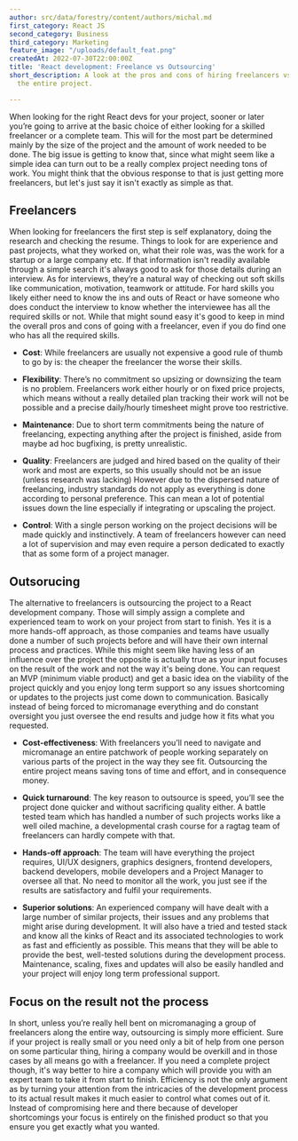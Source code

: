 ```yaml
---
author: src/data/forestry/content/authors/michal.md
first_category: React JS
second_category: Business
third_category: Marketing
feature_image: "/uploads/default_feat.png"
createdAt: 2022-07-30T22:00:00Z
title: 'React development: Freelance vs Outsourcing'
short_description: A look at the pros and cons of hiring freelancers vs outsourcing
  the entire project.

---
```

When looking for the right React devs for your project, sooner or later you’re going to arrive at the basic choice of either looking for a skilled freelancer or a complete team. This will for the most part be determined mainly by the size of the project and the amount of work needed to be done. The big issue is getting to know that, since what might seem like a simple idea can turn out to be a really complex project needing tons of work. You might think that the obvious response to that is just getting more freelancers, but let's just say it isn't exactly as simple as that.  
  
## Freelancers
When looking for freelancers the first step is self explanatory, doing the research and checking the resume. Things to look for are experience and past projects, what they worked on, what their role was, was the work for a startup or a large company etc. If that information isn't readily available through a simple search it's always good to ask for those details during an interview. As for interviews, they’re a natural way of checking out soft skills like communication, motivation, teamwork or attitude. For hard skills you likely either need to know the ins and outs of React or have someone who does conduct the interview to know whether the interviewee has all the required skills or not. While that might sound easy it's good to keep in mind the overall pros and cons of going with a freelancer, even if you do find one who has all the required skills.  
  
* **Cost**: While freelancers are usually not expensive a good rule of thumb to go by is: the cheaper the freelancer the worse their skills.   
  
* **Flexibility**: There’s no commitment so upsizing or downsizing the team is no problem. Freelancers work either hourly or on fixed price projects, which means without a really detailed plan tracking their work will not be possible and a precise daily/hourly timesheet might prove too restrictive.  
  
* **Maintenance**: Due to short term commitments being the nature of freelancing, expecting anything after the project is finished, aside from maybe ad hoc bugfixing, is pretty unrealistic.  
  
* **Quality**: Freelancers are judged and hired based on the quality of their work and most are experts, so this usually should not be an issue (unless research was lacking) However due to the dispersed nature of freelancing, industry standards do not apply as everything is done according to personal preference. This can mean a lot of potential issues down the line especially if integrating or upscaling the project.  
  
* **Control**: With a single person working on the project decisions will be made quickly and instinctively. A team of freelancers however can need a lot of supervision and may even require a person dedicated to exactly that as some form of a project manager.  
  
## Outsorucing  
The alternative to freelancers is outsourcing the project to a React development company. Those will simply assign a complete and experienced team to work on your project from start to finish. Yes it is a more hands-off approach, as those companies and teams have usually done a number of such projects before and will have their own internal process and practices. While this might seem like having less of an influence over the project the opposite is actually true as your input focuses on the result of the work and not the way it's being done. You can request an MVP (minimum viable product) and get a basic idea on the viability of the project quickly and you enjoy long term support so any issues shortcoming or updates to the projects just come down to communication. Basically instead of being forced to micromanage everything and do constant oversight you just oversee the end results and judge how it fits what you requested.  
  
* **Cost-effectiveness**: With freelancers you’ll need to navigate and micromanage an entire patchwork of people working separately on various parts of the project in the way they see fit. Outsourcing the entire project means saving tons of time and effort, and in consequence money.  
  
* **Quick turnaround**: The key reason to outsource is speed, you’ll see the project done quicker and without sacrificing quality either. A battle tested team which has handled a number of such projects works like a well oiled machine, a developmental crash course for a ragtag team of freelancers can hardly compete with that.  
  
* **Hands-off approach**: The team will have everything the project requires, UI/UX designers, graphics designers, frontend developers, backend developers, mobile developers and a Project Manager to oversee all that. No need to monitor all the work, you just see if the results are satisfactory and fulfil your requirements.  
  
* **Superior solutions**: An experienced company will have dealt with a large number of similar projects, their issues and any problems that might arise during development. It will also have a tried and tested stack and know all the kinks of React and its associated technologies to work as fast and efficiently as possible. This means that they will be able to provide the best, well-tested solutions during the development process. Maintenance, scaling, fixes and updates will also be easily handled and your project will enjoy long term professional support.  

## Focus on the result not the process  
In short, unless you’re really hell bent on micromanaging a group of freelancers along the entire way, outsourcing is simply more efficient. Sure if your project is really small or you need only a bit of help from one person on some particular thing, hiring a company would be overkill and in those cases by all means go with a freelancer. If you need a complete project though, it's way better to hire a company which will provide you with an expert team to take it from start to finish. Efficiency is not the only argument as by turning your attention from the intricacies of the development process to its actual result makes it much easier to control what comes out of it. Instead of compromising here and there because of developer shortcomings your focus is entirely on the finished product so that you ensure you get exactly what you wanted.